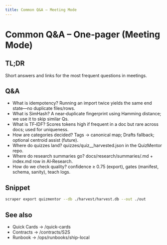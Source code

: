 ```yaml
---
title: Common Q&A – Meeting Mode
---
```


# Common Q&A – One‑pager (Meeting Mode)

## TL;DR
Short answers and links for the most frequent questions in meetings.

## Q&A
- What is idempotency? Running an import twice yields the same end state—no duplicate files/rows.
- What is SimHash? A near‑duplicate fingerprint using Hamming distance; we use it to skip similar Qs.
- What is TF‑IDF? Scores tokens high if frequent in a doc but rare across docs; used for uniqueness.
- How are categories decided? Tags → canonical map; Drafts fallback; optional centroid assist (future).
- Where do quizzes land? quizzes/quiz_<category>_harvested.json in the QuizMentor repo.
- Where do research summaries go? docs/research/summaries/<slug>.md + index.md row in AI‑Research.
- How do we check quality? confidence ≥ 0.75 (export), gates (manifest, schema, sanity), teach logs.

## Snippet
```bash
scraper export quizmentor --db ./harvest/harvest.db --out ./out
```

## See also
- Quick Cards → /quick-cards
- Contracts → /contracts/S2S
- Runbook → /ops/runbooks/ship-local

